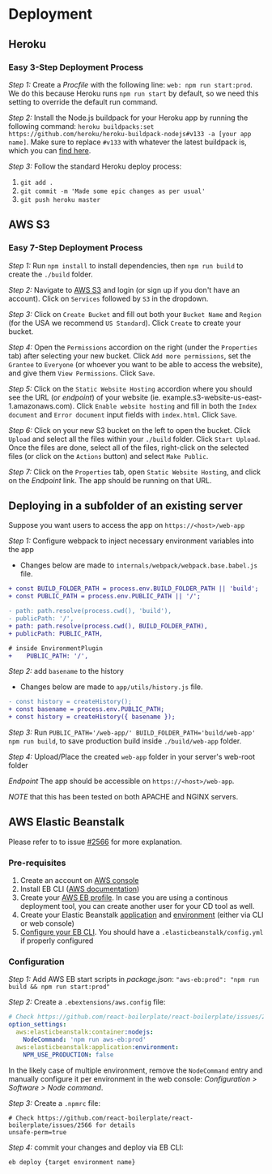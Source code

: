 # Deployment

## Heroku

### Easy 3-Step Deployment Process

_Step 1:_ Create a _Procfile_ with the following line:
`web: npm run start:prod`. We do this because Heroku runs `npm run start` by
default, so we need this setting to override the default run command.

_Step 2:_ Install the Node.js buildpack for your Heroku app by running the
following command:
`heroku buildpacks:set https://github.com/heroku/heroku-buildpack-nodejs#v133 -a [your app name]`.
Make sure to replace `#v133` with whatever the latest buildpack is, which you
can [find here](https://github.com/heroku/heroku-buildpack-nodejs/releases).

_Step 3:_ Follow the standard Heroku deploy process:

1.  `git add .`
2.  `git commit -m 'Made some epic changes as per usual'`
3.  `git push heroku master`

## AWS S3

### Easy 7-Step Deployment Process

_Step 1:_ Run `npm install` to install dependencies, then `npm run build` to
create the `./build` folder.

_Step 2:_ Navigate to [AWS S3](https://aws.amazon.com/s3) and login (or sign up
if you don't have an account). Click on `Services` followed by `S3` in the
dropdown.

_Step 3:_ Click on `Create Bucket` and fill out both your `Bucket Name` and
`Region` (for the USA we recommend `US Standard`). Click `Create` to create your
bucket.

_Step 4:_ Open the `Permissions` accordion on the right (under the `Properties`
tab) after selecting your new bucket. Click `Add more permissions`, set the
`Grantee` to `Everyone` (or whoever you want to be able to access the website),
and give them `View Permissions`. Click `Save`.

_Step 5:_ Click on the `Static Website Hosting` accordion where you should see
the URL (or _endpoint_) of your website (ie.
example.s3-website-us-east-1.amazonaws.com). Click `Enable website hosting` and
fill in both the `Index document` and `Error document` input fields with
`index.html`. Click `Save`.

_Step 6:_ Click on your new S3 bucket on the left to open the bucket. Click
`Upload` and select all the files within your `./build` folder. Click
`Start Upload`. Once the files are done, select all of the files, right-click on
the selected files (or click on the `Actions` button) and select `Make Public`.

_Step 7:_ Click on the `Properties` tab, open `Static Website Hosting`, and
click on the _Endpoint_ link. The app should be running on that URL.

## Deploying in a subfolder of an existing server

Suppose you want users to access the app on `https://<host>/web-app`

_Step 1:_ Configure webpack to inject necessary environment variables into the
app

- Changes below are made to `internals/webpack/webpack.base.babel.js` file.

```diff
+ const BUILD_FOLDER_PATH = process.env.BUILD_FOLDER_PATH || 'build';
+ const PUBLIC_PATH = process.env.PUBLIC_PATH || '/';
```

```diff
- path: path.resolve(process.cwd(), 'build'),
- publicPath: '/',
+ path: path.resolve(process.cwd(), BUILD_FOLDER_PATH),
+ publicPath: PUBLIC_PATH,
```

```diff
# inside EnvironmentPlugin
+    PUBLIC_PATH: '/',
```

_Step 2:_ add `basename` to the history

- Changes below are made to `app/utils/history.js` file.

```diff
- const history = createHistory();
+ const basename = process.env.PUBLIC_PATH;
+ const history = createHistory({ basename });
```

_Step 3:_ Run
`PUBLIC_PATH='/web-app/' BUILD_FOLDER_PATH='build/web-app' npm run build`, to
save production build inside `./build/web-app` folder.

_Step 4:_ Upload/Place the created `web-app` folder in your server's web-root
folder

_Endpoint_ The app should be accessible on `https://<host>/web-app`.

_NOTE_ that this has been tested on both APACHE and NGINX servers.

## AWS Elastic Beanstalk

Please refer to to issue
[#2566](https://github.com/react-boilerplate/react-boilerplate/issues/2566) for
more explanation.

### Pre-requisites

1. Create an account on [AWS console](https://console.aws.amazon.com/)
2. Install EB CLI
   ([AWS documentation](https://docs.aws.amazon.com/elasticbeanstalk/latest/dg/eb-cli3-install.html?icmpid=docs_elasticbeanstalk_console#eb-cli3-install.cli-only))
3. Create your
   [AWS EB profile](https://docs.aws.amazon.com/elasticbeanstalk/latest/dg/eb-cli3-configuration.html#eb-cli3-profile).
   In case you are using a continous deployment tool, you can create another
   user for your CD tool as well.
4. Create your Elastic Beanstalk
   [application](https://docs.aws.amazon.com/elasticbeanstalk/latest/dg/applications.html)
   and
   [environment](https://docs.aws.amazon.com/elasticbeanstalk/latest/dg/using-features.managing.html)
   (either via CLI or web console)
5. [Configure your EB CLI](https://docs.aws.amazon.com/elasticbeanstalk/latest/dg/eb-cli3-configuration.html).
   You should have a `.elasticbeanstalk/config.yml` if properly configured

### Configuration

_Step 1:_ Add AWS EB start scripts in _package.json_:
`"aws-eb:prod": "npm run build && npm run start:prod"`

_Step 2:_ Create a `.ebextensions/aws.config` file:

```yaml
# Check https://github.com/react-boilerplate/react-boilerplate/issues/2566 for details
option_settings:
  aws:elasticbeanstalk:container:nodejs:
    NodeCommand: 'npm run aws-eb:prod'
  aws:elasticbeanstalk:application:environment:
    NPM_USE_PRODUCTION: false
```

In the likely case of multiple environment, remove the `NodeCommand` entry and
manually configure it per environment in the web console: _Configuration >
Software > Node command_.

_Step 3:_ Create a `.npmrc` file:

```
# Check https://github.com/react-boilerplate/react-boilerplate/issues/2566 for details
unsafe-perm=true
```

_Step 4:_ commit your changes and deploy via EB CLI:

```sh
eb deploy {target environment name}
```
